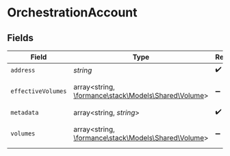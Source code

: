 # OrchestrationAccount


## Fields

| Field                                                                                       | Type                                                                                        | Required                                                                                    | Description                                                                                 | Example                                                                                     |
| ------------------------------------------------------------------------------------------- | ------------------------------------------------------------------------------------------- | ------------------------------------------------------------------------------------------- | ------------------------------------------------------------------------------------------- | ------------------------------------------------------------------------------------------- |
| `address`                                                                                   | *string*                                                                                    | :heavy_check_mark:                                                                          | N/A                                                                                         | users:001                                                                                   |
| `effectiveVolumes`                                                                          | array<string, [\formance\stack\Models\Shared\Volume](../../Models/Shared/Volume.md)>        | :heavy_minus_sign:                                                                          | N/A                                                                                         | {"USD":{"input":100,"output":10,"balance":90},"EUR":{"input":100,"output":10,"balance":90}} |
| `metadata`                                                                                  | array<string, *string*>                                                                     | :heavy_check_mark:                                                                          | N/A                                                                                         | {"admin":"true"}                                                                            |
| `volumes`                                                                                   | array<string, [\formance\stack\Models\Shared\Volume](../../Models/Shared/Volume.md)>        | :heavy_minus_sign:                                                                          | N/A                                                                                         | {"USD":{"input":100,"output":10,"balance":90},"EUR":{"input":100,"output":10,"balance":90}} |